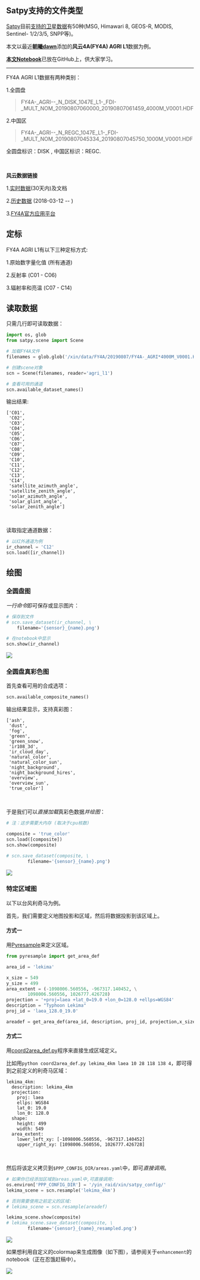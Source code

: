 ## Satpy支持的文件类型

[Satpy](https://satpy.readthedocs.io/en/latest/)目前[支持的卫星数据](https://satpy.readthedocs.io/en/latest/index.html#reader-table)有50种(MSG, Himawari 8, GEOS-R, MODIS, Sentinel- 1/2/3/5, SNPP等)。

本文以最近[**朝曦dawn**](https://dreambooker.site/)添加的**风云4A(FY4A) AGRI L1**数据为例。

[**本文Notebook**](https://github.com/zxdawn/FY-4/tree/master/satpy/examples)已放在GitHub上，供大家学习。
<br>

---

FY4A AGRI L1数据有两种类别：

1.全圆盘
	
> FY4A-_AGRI--\_N_DISK_1047E_L1-_FDI-_MULT_NOM_20190807060000_20190807061459_4000M_V0001.HDF
    
2.中国区

> FY4A-_AGRI--\_N_REGC_1047E_L1-_FDI-_MULT_NOM_20190807045334_20190807045750_1000M_V0001.HDF

全圆盘标识：DISK , 中国区标识：REGC.

<br>


**风云数据链接**

1.[实时数据](https://fy4.nsmc.org.cn/data/en/data/realtime.html)(30天内)及文档

2.[历史数据](http://satellite.nsmc.org.cn/PortalSite/Data/Satellite.aspx) (2018-03-12 -- )

3.[FY4A官方应用平台](http://rsapp.nsmc.org.cn/geofy/)


## 定标

FY4A AGRI L1有以下三种定标方式:

1.原始数字量化值 (所有通道)

2.反射率 (C01 - C06)

3.辐射率和亮温 (C07 - C14)


## 读取数据

只需几行即可读取数据：
```python
import os, glob
from satpy.scene import Scene

# 加载FY4A文件
filenames = glob.glob('/xin/data/FY4A/20190807/FY4A-_AGRI*4000M_V0001.HDF')

# 创建scene对象
scn = Scene(filenames, reader='agri_l1')

# 查看可用的通道
scn.available_dataset_names()
```

输出结果:

    ['C01',
     'C02',
     'C03',
     'C04',
     'C05',
     'C06',
     'C07',
     'C08',
     'C09',
     'C10',
     'C11',
     'C12',
     'C13',
     'C14',
     'satellite_azimuth_angle',
     'satellite_zenith_angle',
     'solar_azimuth_angle',
     'solar_glint_angle',
     'solar_zenith_angle']

<br>

读取指定通道数据：


```python
# 以红外通道为例
ir_channel = 'C12'
scn.load([ir_channel])
```

## 绘图

### 全圆盘图

*一行命令*即可保存或显示图片：
```python
# 保存到文件
# scn.save_dataset(ir_channel, \
	filename='{sensor}_{name}.png')

# 在notebook中显示
scn.show(ir_channel)
```

<img src='./figures/agri_C12.png'>

### 全圆盘真彩色图

首先查看可用的合成选项：
```python
scn.available_composite_names()
```

输出结果显示，支持真彩图：

    ['ash',
     'dust',
     'fog',
     'green',
     'green_snow',
     'ir108_3d',
     'ir_cloud_day',
     'natural_color',
     'natural_color_sun',
     'night_background',
     'night_background_hires',
     'overview',
     'overview_sun',
     'true_color']

<br>

于是我们可以*直接加载*真彩色数据*并绘图*：


```python
# 注：这步需要大内存 (取决于cpu核数)

composite = 'true_color'
scn.load([composite])
scn.show(composite)

# scn.save_dataset(composite, \
		filename='{sensor}_{name}.png')
```


<img src='./figures/agri_true_color.png'>

### 特定区域图

以下以台风利奇马为例。

首先，我们需要定义地图投影和区域，然后将数据投影到该区域上。

#### 方式一

用[Pyresample](http://pyresample.readthedocs.org/)来定义区域。


```python
from pyresample import get_area_def

area_id = 'lekima'

x_size = 549
y_size = 499
area_extent = (-1098006.560556, -967317.140452, \
		1098006.560556, 1026777.426728)
projection = '+proj=laea +lat_0=19.0 +lon_0=128.0 +ellps=WGS84'
description = "Typhoon Lekima"
proj_id = 'laea_128.0_19.0'

areadef = get_area_def(area_id, description, proj_id, projection,x_size, y_size, area_extent)
```

#### 方式二

用[coord2area_def.py](https://github.com/pytroll/satpy/blob/master/utils/coord2area_def.py)程序来直接生成区域定义。

比如用`python coord2area_def.py lekima_4km laea 10 28 118 138 4`，即可得到之前定义的利奇马区域：

```
lekima_4km:
  description: lekima_4km
  projection:
    proj: laea
    ellps: WGS84
    lat_0: 19.0
    lon_0: 128.0
  shape:
    height: 499
    width: 549
  area_extent:
    lower_left_xy: [-1098006.560556, -967317.140452]
    upper_right_xy: [1098006.560556, 1026777.426728]
```

<br>

然后将该定义拷贝到`$PPP_CONFIG_DIR/areas.yaml`中，即可*直接调用*。


```python
# 如果你已经添加区域到areas.yaml中,可直接调用:
os.environ['PPP_CONFIG_DIR'] = '/yin_raid/xin/satpy_config/'
lekima_scene = scn.resample('lekima_4km')

# 否则需要使用之前定义的区域:
# lekima_scene = scn.resample(areadef)
```


```python
lekima_scene.show(composite)
# lekima_scene.save_dataset(composite, \
		filename='{sensor}_{name}_resampled.png')
```

<img src='./figures/agri_true_color_resampled.png'>

如果想利用自定义的colormap来生成图像（如下图），请参阅关于`enhancement`的notebook（正在忍饿赶稿中）。

<img src='./figures/agri_C12_resampled_colorize.png'>
